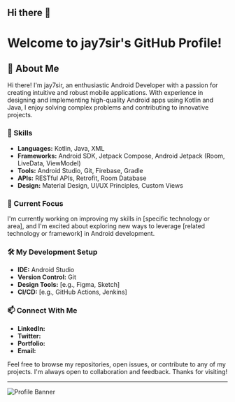 ## Hi there 👋

# Welcome to jay7sir's GitHub Profile!

## 👋 About Me

Hi there! I'm jay7sir, an enthusiastic Android Developer with a passion for creating intuitive and robust mobile applications. With experience in designing and implementing high-quality Android apps using Kotlin and Java, I enjoy solving complex problems and contributing to innovative projects.

### 🔧 Skills

- **Languages:** Kotlin, Java, XML
- **Frameworks:** Android SDK, Jetpack Compose, Android Jetpack (Room, LiveData, ViewModel)
- **Tools:** Android Studio, Git, Firebase, Gradle
- **APIs:** RESTful APIs, Retrofit, Room Database
- **Design:** Material Design, UI/UX Principles, Custom Views

<!--### 📚 Projects

- **[Project Name 1](link-to-project):** A brief description of what this project does and the technologies used. Highlight any notable features or accomplishments.
- **[Project Name 2](link-to-project):** Another project with a brief description. Include any unique aspects or technologies.
- **[Project Name 3](link-to-project):** Continue to list projects that showcase your skills and interests.-->

### 🌱 Current Focus

I'm currently working on improving my skills in [specific technology or area], and I'm excited about exploring new ways to leverage [related technology or framework] in Android development.

### 🛠️ My Development Setup

- **IDE:** Android Studio
- **Version Control:** Git
- **Design Tools:** [e.g., Figma, Sketch]
- **CI/CD:** [e.g., GitHub Actions, Jenkins]

### 📫 Connect With Me

- **LinkedIn:** 
- **Twitter:** 
- **Portfolio:** 
- **Email:** 

Feel free to browse my repositories, open issues, or contribute to any of my projects. I'm always open to collaboration and feedback. Thanks for visiting!

---

![Profile Banner](link-to-profile-banner-image) <!-- Optional: Add a profile banner image if you have one -->



<!--
**jay7sir/jay7sir** is a ✨ _special_ ✨ repository because its `README.md` (this file) appears on your GitHub profile.

Here are some ideas to get you started:

- 🔭 I’m currently working on ...
- 🌱 I’m currently learning ...
- 👯 I’m looking to collaborate on ...
- 🤔 I’m looking for help with ...
- 💬 Ask me about ...
- 📫 How to reach me: ...
- 😄 Pronouns: ...
- ⚡ Fun fact: ...
-->
